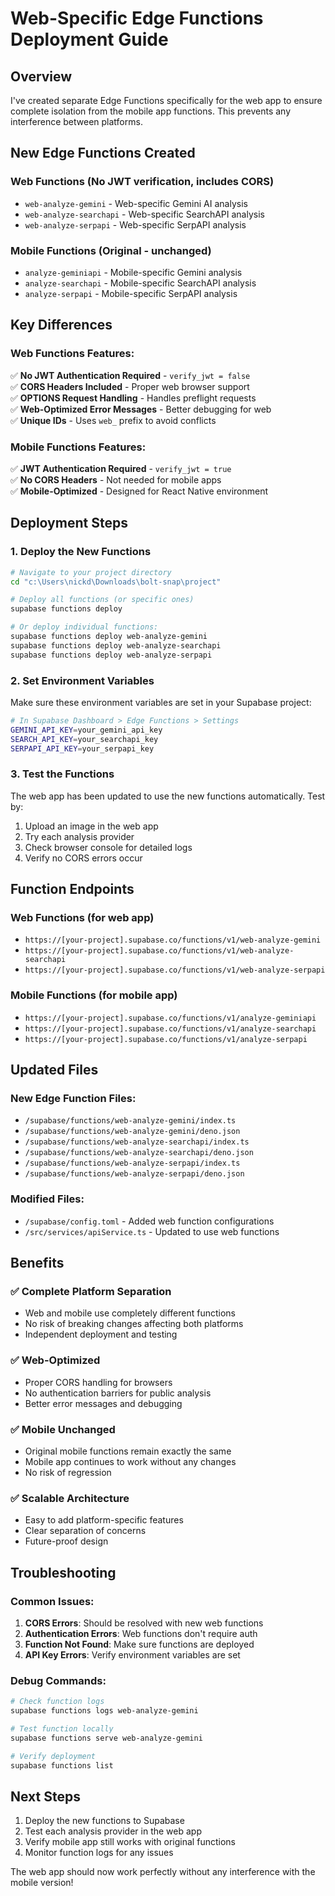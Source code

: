 # Web-Specific Edge Functions Deployment Guide

## Overview
I've created separate Edge Functions specifically for the web app to ensure complete isolation from the mobile app functions. This prevents any interference between platforms.

## New Edge Functions Created

### Web Functions (No JWT verification, includes CORS)
- `web-analyze-gemini` - Web-specific Gemini AI analysis
- `web-analyze-searchapi` - Web-specific SearchAPI analysis  
- `web-analyze-serpapi` - Web-specific SerpAPI analysis

### Mobile Functions (Original - unchanged)
- `analyze-geminiapi` - Mobile-specific Gemini analysis
- `analyze-searchapi` - Mobile-specific SearchAPI analysis
- `analyze-serpapi` - Mobile-specific SerpAPI analysis

## Key Differences

### Web Functions Features:
✅ **No JWT Authentication Required** - `verify_jwt = false`  
✅ **CORS Headers Included** - Proper web browser support  
✅ **OPTIONS Request Handling** - Handles preflight requests  
✅ **Web-Optimized Error Messages** - Better debugging for web  
✅ **Unique IDs** - Uses `web_` prefix to avoid conflicts  

### Mobile Functions Features:
✅ **JWT Authentication Required** - `verify_jwt = true`  
✅ **No CORS Headers** - Not needed for mobile apps  
✅ **Mobile-Optimized** - Designed for React Native environment  

## Deployment Steps

### 1. Deploy the New Functions
```bash
# Navigate to your project directory
cd "c:\Users\nickd\Downloads\bolt-snap\project"

# Deploy all functions (or specific ones)
supabase functions deploy

# Or deploy individual functions:
supabase functions deploy web-analyze-gemini
supabase functions deploy web-analyze-searchapi
supabase functions deploy web-analyze-serpapi
```

### 2. Set Environment Variables
Make sure these environment variables are set in your Supabase project:

```bash
# In Supabase Dashboard > Edge Functions > Settings
GEMINI_API_KEY=your_gemini_api_key
SEARCH_API_KEY=your_searchapi_key  
SERPAPI_API_KEY=your_serpapi_key
```

### 3. Test the Functions
The web app has been updated to use the new functions automatically. Test by:

1. Upload an image in the web app
2. Try each analysis provider
3. Check browser console for detailed logs
4. Verify no CORS errors occur

## Function Endpoints

### Web Functions (for web app)
- `https://[your-project].supabase.co/functions/v1/web-analyze-gemini`
- `https://[your-project].supabase.co/functions/v1/web-analyze-searchapi`
- `https://[your-project].supabase.co/functions/v1/web-analyze-serpapi`

### Mobile Functions (for mobile app)
- `https://[your-project].supabase.co/functions/v1/analyze-geminiapi`
- `https://[your-project].supabase.co/functions/v1/analyze-searchapi`
- `https://[your-project].supabase.co/functions/v1/analyze-serpapi`

## Updated Files

### New Edge Function Files:
- `/supabase/functions/web-analyze-gemini/index.ts`
- `/supabase/functions/web-analyze-gemini/deno.json`
- `/supabase/functions/web-analyze-searchapi/index.ts`
- `/supabase/functions/web-analyze-searchapi/deno.json`
- `/supabase/functions/web-analyze-serpapi/index.ts`
- `/supabase/functions/web-analyze-serpapi/deno.json`

### Modified Files:
- `/supabase/config.toml` - Added web function configurations
- `/src/services/apiService.ts` - Updated to use web functions

## Benefits

### ✅ **Complete Platform Separation**
- Web and mobile use completely different functions
- No risk of breaking changes affecting both platforms
- Independent deployment and testing

### ✅ **Web-Optimized**
- Proper CORS handling for browsers
- No authentication barriers for public analysis
- Better error messages and debugging

### ✅ **Mobile Unchanged**
- Original mobile functions remain exactly the same
- Mobile app continues to work without any changes
- No risk of regression

### ✅ **Scalable Architecture**
- Easy to add platform-specific features
- Clear separation of concerns
- Future-proof design

## Troubleshooting

### Common Issues:

1. **CORS Errors**: Should be resolved with new web functions
2. **Authentication Errors**: Web functions don't require auth
3. **Function Not Found**: Make sure functions are deployed
4. **API Key Errors**: Verify environment variables are set

### Debug Commands:
```bash
# Check function logs
supabase functions logs web-analyze-gemini

# Test function locally
supabase functions serve web-analyze-gemini

# Verify deployment
supabase functions list
```

## Next Steps

1. Deploy the new functions to Supabase
2. Test each analysis provider in the web app
3. Verify mobile app still works with original functions
4. Monitor function logs for any issues

The web app should now work perfectly without any interference with the mobile version!
